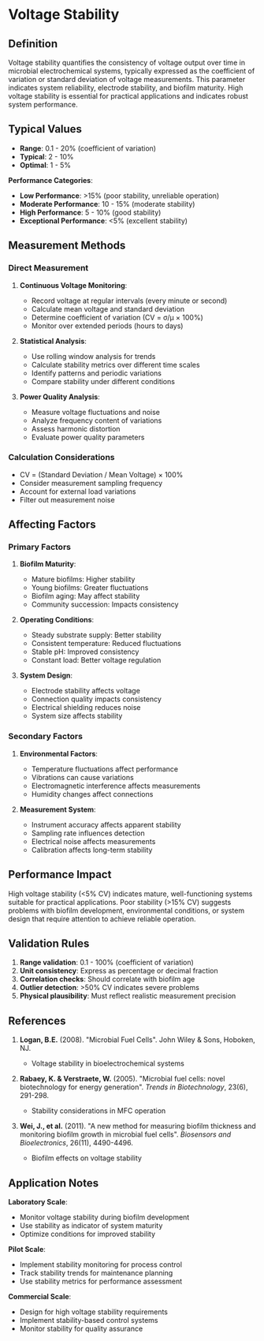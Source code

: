 <!--
Parameter ID: voltage_stability
Category: electrical
Generated: 2025-01-16T12:19:00.000Z
-->

# Voltage Stability

## Definition

Voltage stability quantifies the consistency of voltage output over time in
microbial electrochemical systems, typically expressed as the coefficient of
variation or standard deviation of voltage measurements. This parameter
indicates system reliability, electrode stability, and biofilm maturity. High
voltage stability is essential for practical applications and indicates robust
system performance.

## Typical Values

- **Range**: 0.1 - 20% (coefficient of variation)
- **Typical**: 2 - 10%
- **Optimal**: 1 - 5%

**Performance Categories**:

- **Low Performance**: >15% (poor stability, unreliable operation)
- **Moderate Performance**: 10 - 15% (moderate stability)
- **High Performance**: 5 - 10% (good stability)
- **Exceptional Performance**: <5% (excellent stability)

## Measurement Methods

### Direct Measurement

1. **Continuous Voltage Monitoring**:
   - Record voltage at regular intervals (every minute or second)
   - Calculate mean voltage and standard deviation
   - Determine coefficient of variation (CV = σ/μ × 100%)
   - Monitor over extended periods (hours to days)

2. **Statistical Analysis**:
   - Use rolling window analysis for trends
   - Calculate stability metrics over different time scales
   - Identify patterns and periodic variations
   - Compare stability under different conditions

3. **Power Quality Analysis**:
   - Measure voltage fluctuations and noise
   - Analyze frequency content of variations
   - Assess harmonic distortion
   - Evaluate power quality parameters

### Calculation Considerations

- CV = (Standard Deviation / Mean Voltage) × 100%
- Consider measurement sampling frequency
- Account for external load variations
- Filter out measurement noise

## Affecting Factors

### Primary Factors

1. **Biofilm Maturity**:
   - Mature biofilms: Higher stability
   - Young biofilms: Greater fluctuations
   - Biofilm aging: May affect stability
   - Community succession: Impacts consistency

2. **Operating Conditions**:
   - Steady substrate supply: Better stability
   - Consistent temperature: Reduced fluctuations
   - Stable pH: Improved consistency
   - Constant load: Better voltage regulation

3. **System Design**:
   - Electrode stability affects voltage
   - Connection quality impacts consistency
   - Electrical shielding reduces noise
   - System size affects stability

### Secondary Factors

1. **Environmental Factors**:
   - Temperature fluctuations affect performance
   - Vibrations can cause variations
   - Electromagnetic interference affects measurements
   - Humidity changes affect connections

2. **Measurement System**:
   - Instrument accuracy affects apparent stability
   - Sampling rate influences detection
   - Electrical noise affects measurements
   - Calibration affects long-term stability

## Performance Impact

High voltage stability (<5% CV) indicates mature, well-functioning systems
suitable for practical applications. Poor stability (>15% CV) suggests problems
with biofilm development, environmental conditions, or system design that
require attention to achieve reliable operation.

## Validation Rules

1. **Range validation**: 0.1 - 100% (coefficient of variation)
2. **Unit consistency**: Express as percentage or decimal fraction
3. **Correlation checks**: Should correlate with biofilm age
4. **Outlier detection**: >50% CV indicates severe problems
5. **Physical plausibility**: Must reflect realistic measurement precision

## References

1. **Logan, B.E.** (2008). "Microbial Fuel Cells". John Wiley & Sons, Hoboken,
   NJ.
   - Voltage stability in bioelectrochemical systems

2. **Rabaey, K. & Verstraete, W.** (2005). "Microbial fuel cells: novel
   biotechnology for energy generation". _Trends in Biotechnology_, 23(6),
   291-298.
   - Stability considerations in MFC operation

3. **Wei, J., et al.** (2011). "A new method for measuring biofilm thickness and
   monitoring biofilm growth in microbial fuel cells". _Biosensors and
   Bioelectronics_, 26(11), 4490-4496.
   - Biofilm effects on voltage stability

## Application Notes

**Laboratory Scale**:

- Monitor voltage stability during biofilm development
- Use stability as indicator of system maturity
- Optimize conditions for improved stability

**Pilot Scale**:

- Implement stability monitoring for process control
- Track stability trends for maintenance planning
- Use stability metrics for performance assessment

**Commercial Scale**:

- Design for high voltage stability requirements
- Implement stability-based control systems
- Monitor stability for quality assurance
